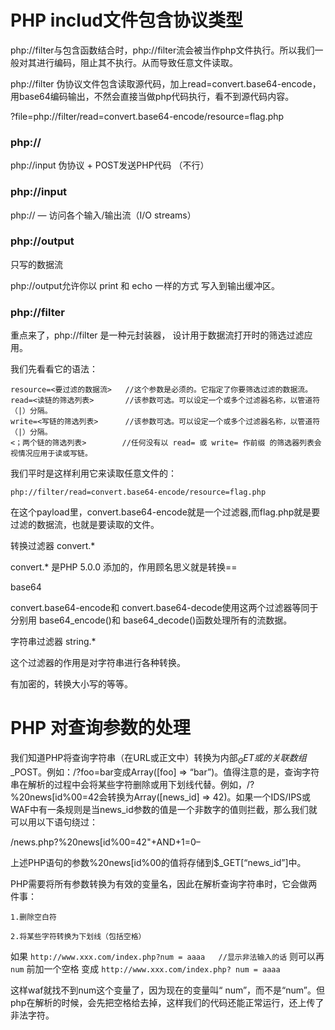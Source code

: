 # PHP includ文件包含协议类型


php://filter与包含函数结合时，php://filter流会被当作php文件执行。所以我们一般对其进行编码，阻止其不执行。从而导致任意文件读取。

php://filter 伪协议文件包含读取源代码，加上read=convert.base64-encode，用base64编码输出，不然会直接当做php代码执行，看不到源代码内容。

?file=php://filter/read=convert.base64-encode/resource=flag.php


### php://

php://input 伪协议 + POST发送PHP代码 （不行）


### php://input

php:// — 访问各个输入/输出流（I/O streams）


### php://output

只写的数据流

php://output允许你以 print 和 echo 一样的方式 写入到输出缓冲区。


### php://filter

重点来了，php://filter 是一种元封装器， 设计用于数据流打开时的筛选过滤应用。

我们先看看它的语法：

```
resource=<要过滤的数据流>   //这个参数是必须的。它指定了你要筛选过滤的数据流。
read=<读链的筛选列表>       //该参数可选。可以设定一个或多个过滤器名称，以管道符（|）分隔。
write=<写链的筛选列表>      //该参数可选。可以设定一个或多个过滤器名称，以管道符（|）分隔。
<；两个链的筛选列表>        //任何没有以 read= 或 write= 作前缀 的筛选器列表会视情况应用于读或写链。
```

我们平时是这样利用它来读取任意文件的：

```
php://filter/read=convert.base64-encode/resource=flag.php
```

在这个payload里，convert.base64-encode就是一个过滤器,而flag.php就是要过滤的数据流，也就是要读取的文件。

转换过滤器 convert.*

convert.* 是PHP 5.0.0 添加的，作用顾名思义就是转换==

base64

convert.base64-encode和 convert.base64-decode使用这两个过滤器等同于分别用 base64_encode()和 base64_decode()函数处理所有的流数据。

字符串过滤器 string.*

这个过滤器的作用是对字符串进行各种转换。

有加密的，转换大小写的等等。


# PHP 对查询参数的处理


我们知道PHP将查询字符串（在URL或正文中）转换为内部$_GET或的关联数组$_POST。例如：/?foo=bar变成Array([foo] => “bar”)。值得注意的是，查询字符串在解析的过程中会将某些字符删除或用下划线代替。例如，/?%20news[id%00=42会转换为Array([news_id] => 42)。如果一个IDS/IPS或WAF中有一条规则是当news_id参数的值是一个非数字的值则拦截，那么我们就可以用以下语句绕过：

/news.php?%20news[id%00=42"+AND+1=0–

上述PHP语句的参数%20news[id%00的值将存储到$_GET[“news_id”]中。

PHP需要将所有参数转换为有效的变量名，因此在解析查询字符串时，它会做两件事：

```
1.删除空白符

2.将某些字符转换为下划线（包括空格）
```

如果 `http://www.xxx.com/index.php?num = aaaa   //显示非法输入的话` 则可以再 `num` 前加一个空格 变成 `http://www.xxx.com/index.php? num = aaaa` 

这样waf就找不到num这个变量了，因为现在的变量叫“ num”，而不是“num”。但php在解析的时候，会先把空格给去掉，这样我们的代码还能正常运行，还上传了非法字符。


